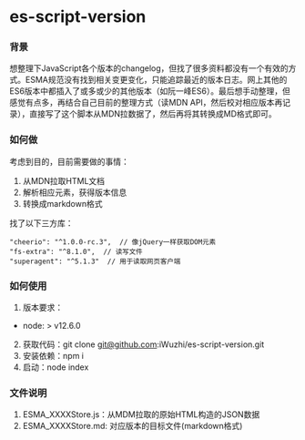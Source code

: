 
# es-script-version

### 背景
想整理下JavaScript各个版本的changelog，但找了很多资料都没有一个有效的方式。ESMA规范没有找到相关变更变化，只能追踪最近的版本日志。网上其他的ES6版本中都插入了或多或少的其他版本（如阮一峰ES6）。最后想手动整理，但感觉有点多，再结合自己目前的整理方式（读MDN API，然后校对相应版本再记录），直接写了这个脚本从MDN拉数据了，然后再将其转换成MD格式即可。


### 如何做
考虑到目的，目前需要做的事情：
1. 从MDN拉取HTML文档
2. 解析相应元素，获得版本信息
3. 转换成markdown格式

找了以下三方库：
```
"cheerio": "^1.0.0-rc.3",  // 像jQuery一样获取DOM元素
"fs-extra": "^8.1.0",  // 读写文件
"superagent": "^5.1.3"  // 用于读取网页客户端
```

### 如何使用

1. 版本要求：
  * node: > v12.6.0
2. 获取代码：git clone git@github.com:iWuzhi/es-script-version.git
3. 安装依赖：npm i
4. 启动：node index

### 文件说明

1. ESMA_XXXXStore.js：从MDM拉取的原始HTML构造的JSON数据
2. ESMA_XXXXStore.md: 对应版本的目标文件(markdown格式)







